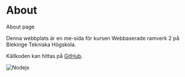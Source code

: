 About
============================

About page

Denna webbplats är en me-sida för kursen Webbaserade ramverk 2 på Blekinge Tekniska Högskola.

Källkoden kan hittas på [GitHub](https://github.com/andymartinj/express).

![Nodejs](/img/nodejs.png)
